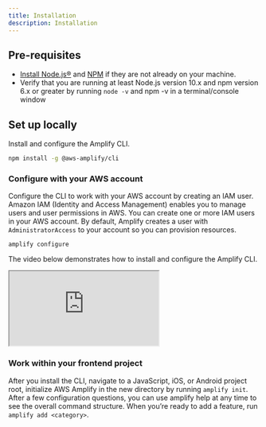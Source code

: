 ```yaml
---
title: Installation
description: Installation
---  
```


## Pre-requisites

* [Install Node.js®](https://nodejs.org/en/download/") and [NPM](https://www.npmjs.com/get-npm) if they are not already on your machine.
* Verify that you are running at least Node.js version 10.x and npm version 6.x or greater by running `node -v` and npm -v in a terminal/console window


## Set up locally

Install and configure the Amplify CLI.

```bash
npm install -g @aws-amplify/cli
```

### Configure with your AWS account

Configure the CLI to work with your AWS account by creating an IAM user. Amazon IAM (Identity and Access Management) enables you to manage users and user permissions in AWS. You can create one or more IAM users in your AWS account. By default, Amplify creates a user with `AdministratorAccess` to your account so you can provision resources. 

```
amplify configure
```
The video below demonstrates how to install and configure the Amplify CLI.

<iframe allowfullscreen src="https://www.youtube.com/embed/fWbM5DLh25U">
</iframe>

### Work within your frontend project

After you install the CLI, navigate to a JavaScript, iOS, or Android project root, initialize AWS Amplify in the new directory by running `amplify init`. After a few configuration questions, you can use amplify help at any time to see the overall command structure. When you’re ready to add a feature, run `amplify add <category>`. 
